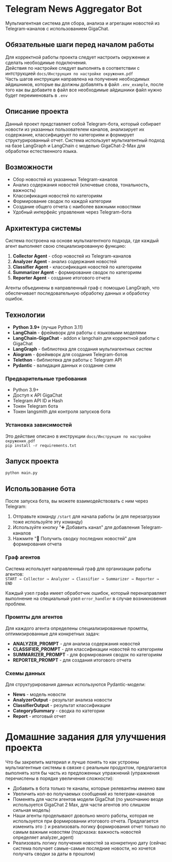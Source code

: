 # Telegram News Aggregator Bot

Мультиагентная система для сбора, анализа и агрегации новостей из Telegram-каналов с использованием GigaChat.

## Обязательные шаги перед началом работы

Для корректной работы проекта следует настроить окружение и сделать необходимые подключения.
<br>
Действия по настройке следует выполнять в соответствии с интструкцией `docs/Инструкция по настройке окружения.pdf`
<br>
Часть шагов инструкции направлена на получение необходимых айдишников, которые вы должны добавлять в файл `.env_example`, после того как вы добавите в файл все необходимые айдишники файл нужно будет переименовать в `.env`

## Описание проекта

Данный проект представляет собой Telegram-бота, который собирает новости из указанных пользователем каналов, анализирует их содержание, классифицирует по категориям и формирует структурированный отчет. Система использует мультиагентный подход на базе LangGraph и LangChain с моделью GigaChat-2-Max для обработки естественного языка.

## Возможности

- Сбор новостей из указанных Telegram-каналов
- Анализ содержания новостей (ключевые слова, тональность, важность)
- Классификация новостей по категориям
- Формирование сводок по каждой категории
- Создание общего отчета с наиболее важными новостями
- Удобный интерфейс управления через Telegram-бота

## Архитектура системы

Система построена на основе мультиагентного подхода, где каждый агент выполняет свою специализированную функцию:

1. **Collector Agent** - сбор новостей из Telegram-каналов
2. **Analyzer Agent** - анализ содержания новостей
3. **Classifier Agent** - классификация новостей по категориям
4. **Summarizer Agent** - формирование сводок по категориям
5. **Reporter Agent** - создание итогового отчета

Агенты объединены в направленный граф с помощью LangGraph, что обеспечивает последовательную обработку данных и обработку ошибок.

## Технологии

- **Python 3.9+** (лучше Python 3.11)
- **LangChain** - фреймворк для работы с языковыми моделями
- **LangChain-GigaChat** - addon к langchain для корректной работы с GigaChat 
- **LangGraph** - библиотека для создания мультиагентных систем
- **Aiogram** - фреймворк для создания Telegram-ботов
- **Telethon** - библиотека для работы с Telegram API
- **Pydantic** - валидация данных и создание схем

### Предварительные требования

- Python 3.9+
- Доступ к API GigaChat
- Telegram API ID и Hash
- Токен Telegram бота
- Токен langsmith для контроля запусков бота

### Установка зависимостей
Это действие описано в инструкции `docs/Инструкция по настройке окружения.pdf`
<br>
`pip install -r requirements.txt`

## Запуск проекта
`python main.py`

## Использование бота

После запуска бота, вы можете взаимодействовать с ним через Telegram:

1. Отправьте команду `/start` для начала работы (и для перезагрузки тоже используйте эту команду)
2. Используйте кнопку "➕ Добавить канал" для добавления Telegram-каналов
3. Нажмите "📰 Получить сводку последних новостей" для формирования отчета

### Граф агентов

Система использует направленный граф для организации работы агентов:
<br>
`START → Collector → Analyzer → Classifier → Summarizer → Reporter → END`

Каждый узел графа имеет обработчик ошибок, который перенаправляет выполнение на специальный узел `error_handler` в случае возникновения проблем.

### Промпты для агентов

Для каждого агента определены специализированные промпты, оптимизированные для конкретных задач:

- **ANALYZER_PROMPT** - для анализа содержания новостей
- **CLASSIFIER_PROMPT** - для классификации новостей по категориям
- **SUMMARIZER_PROMPT** - для формирования сводок по категориям
- **REPORTER_PROMPT** - для создания итогового отчета

### Схемы данных

Для структурирования данных используются Pydantic-модели:

- **News** - модель новости
- **AnalyzerOutput** - результат анализа новости
- **ClassifierOutput** - результат классификации
- **CategorySummary** - сводка по категории
- **Report** - итоговый отчет


# Домашние задания для улучшения проекта

Что бы закрепить материал и лучше понять то как устроены мультиагентные системы в связке с реальным продуктом, предлагается выполнять хотя бы часть из предложенных упражнений (упражнения перечислены в порядке увеличения сложности):

- Добавить в бота только те каналы, которые релевантны именно вам
- Увеличить кол-во получаемых сообщений из телеграм-каналов
- Поменять для части агентов модели GigaChat (по умолчанию везде используется GigaChat 2 Max, для части агентов это слишком сильная модель)
- Наши агенты проделывают довольно много работы, которая не используется при формировании итогового отчета. Предлагается изменить это :) и реализовать логику формирования отчет только по самым важным новостям (подсказка: важность новостей определяет analyzer_agent)
- Реализовать логику получения новостей за конкретную дату (сейчас система получает самые-самые последние новости, но хочется получать сводки за даты в прошлом)